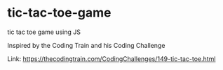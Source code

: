 # tic-tac-toe-game
tic tac toe game using JS

Inspired by the Coding Train and his Coding Challenge

Link: https://thecodingtrain.com/CodingChallenges/149-tic-tac-toe.html
